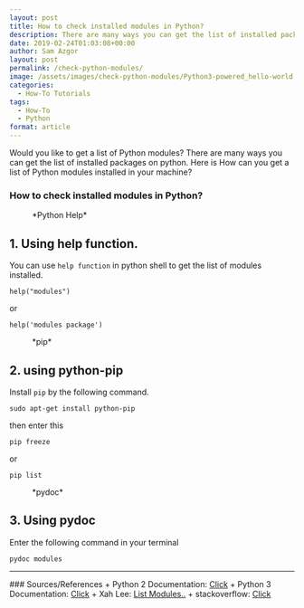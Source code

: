 ```yaml
---
layout: post
title: How to check installed modules in Python?
description: There are many ways you can get the list of installed packages on python.
date: 2019-02-24T01:03:08+00:00
author: Sam Azgor
layout: post
permalink: /check-python-modules/
image: /assets/images/check-python-modules/Python3-powered_hello-world.png
categories:
  - How-To Tutorials
tags:
  - How-To
  - Python
format: article
---
```


Would you like to get a list of Python modules? There are many ways you can get the list of installed packages on python. Here is How can you get a list of Python modules installed in your machine?

### How to check installed modules in Python?

<figure>
<amp-img src="/assets/images/check-python-modules/py-help.png" alt="Python Help" width="600" height="337" layout="responsive">
</amp-img>
<figcaption>*Python Help* 
</figcaption>
</figure>

## 1. Using help function.

You can use `help function` in python shell to get the list of modules installed. 
```
help("modules")
```
or
```
help('modules package')
```

<figure>
<amp-img src="/assets/images/check-python-modules/py-pip.png" alt="Python pip" width="600" height="337" layout="responsive">
</amp-img>
<figcaption>*pip* 
</figcaption>
</figure>

## 2. using python-pip

Install `pip` by the following command.

```
sudo apt-get install python-pip
```
then enter this

```
pip freeze
```
or
```
pip list
```

<figure>
<amp-img src="/assets/images/check-python-modules/pydoc.png" alt="Pydoc" width="600" height="337" layout="responsive">
</amp-img>
<figcaption>*pydoc* 
</figcaption>
</figure>

## 3. Using pydoc

Enter the following command in your terminal
```
pydoc modules
```

<hr>
<footer>
### Sources/References
+ Python 2 Documentation: <a href="https://docs.python.org/2/library/pydoc.html" target="_blank" rel="noreferrer">Click</a> 
+ Python 3 Documentation: <a href="https://docs.python.org/3.7/library/pydoc.html" target="_blank" rel="noreferrer">Click</a>
+ Xah Lee: <a href="http://xahlee.info/python/standard_modules.html" target="_blank" rel="noreferrer">List Modules..</a>
+ stackoverflow: <a href="https://stackoverflow.com/q/739993/4493086" target="_blank" rel="noreferrer">Click</a>
</footer>
